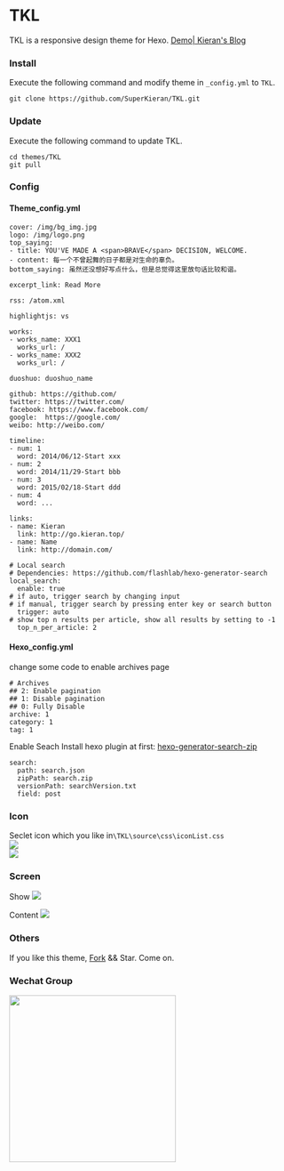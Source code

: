 # TKL
TKL is a responsive design theme for Hexo.
[Demo| Kieran's Blog](http://go.kieran.top/post/14/)
### Install
Execute the following command and modify theme in <code>_config.yml</code> to <code>TKL</code>.
```
git clone https://github.com/SuperKieran/TKL.git
```
<!--more-->
### Update
Execute the following command to update TKL.
``` 
cd themes/TKL
git pull
```
### Config
#### Theme_config.yml
```
cover: /img/bg_img.jpg
logo: /img/logo.png
top_saying:
- title: YOU'VE MADE A <span>BRAVE</span> DECISION, WELCOME.
- content: 每一个不曾起舞的日子都是对生命的辜负。
bottom_saying: 虽然还没想好写点什么，但是总觉得这里放句话比较和谐。
  
excerpt_link: Read More
  
rss: /atom.xml
  
highlightjs: vs

works:
- works_name: XXX1
  works_url: /
- works_name: XXX2
  works_url: /
  
duoshuo: duoshuo_name
  
github: https://github.com/
twitter: https://twitter.com/
facebook: https://www.facebook.com/
google:  https://google.com/
weibo: http://weibo.com/
  
timeline:
- num: 1
  word: 2014/06/12-Start xxx
- num: 2
  word: 2014/11/29-Start bbb
- num: 3
  word: 2015/02/18-Start ddd
- num: 4
  word: ...
  
links:
- name: Kieran
  link: http://go.kieran.top/
- name: Name
  link: http://domain.com/

# Local search
# Dependencies: https://github.com/flashlab/hexo-generator-search
local_search:
  enable: true
# if auto, trigger search by changing input
# if manual, trigger search by pressing enter key or search button
  trigger: auto
# show top n results per article, show all results by setting to -1
  top_n_per_article: 2
```
#### Hexo_config.yml
change some code to enable archives page
```
# Archives
## 2: Enable pagination
## 1: Disable pagination
## 0: Fully Disable
archive: 1
category: 1
tag: 1
```
Enable Seach
Install hexo plugin at first: [hexo-generator-search-zip](https://github.com/SuperKieran/hexo-generator-search-zip)
```
search:
  path: search.json
  zipPath: search.zip
  versionPath: searchVersion.txt
  field: post
```
### Icon
Seclet icon which you like in<code>\TKL\source\css\iconList.css</code>  
![](http://kieran-hexo.qiniudn.com/hexo_14_1.png)  
![](http://kieran-hexo.qiniudn.com/hexo_14_2.png)
### Screen
Show
![](http://kieran-hexo.qiniudn.com/hexo_14_3.png)
  
Content
![](http://kieran-hexo.qiniudn.com/hexo_14_4.png)
### Others
If you like this theme, [Fork](https://github.com/SuperKieran/TKL/fork) && Star.
Come on.

### Wechat Group
  
<img src="http://kieran-hexo.qiniudn.com/wechatGroup.jpg?v=3" width="300px" />
